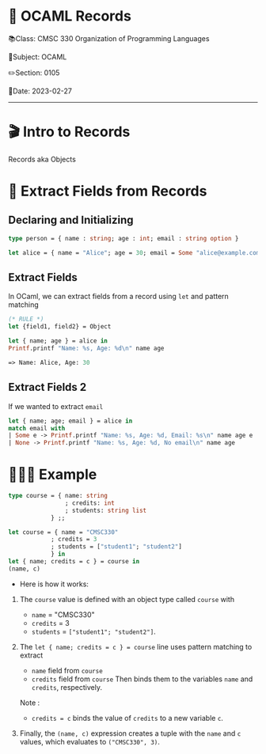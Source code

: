 # 🐫 OCAML Records

📚Class: CMSC 330 Organization of Programming Languages 

📓Subject: OCAML 

✏️Section: 0105 

📅Date: 2023-02-27

---

# 🎬 Intro to Records
Records aka Objects

# 🔎 Extract Fields from Records

## Declaring and Initializing
```ocaml
type person = { name : string; age : int; email : string option }

let alice = { name = "Alice"; age = 30; email = Some "alice@example.com" }
```

## Extract Fields
In OCaml, we can extract fields from a record using `let` and pattern matching
```ocaml
(* RULE *)
let {field1, field2} = Object
```

```ocaml
let { name; age } = alice in
Printf.printf "Name: %s, Age: %d\n" name age

=> Name: Alice, Age: 30

```
## Extract Fields 2
If we wanted to extract `email`
```ocaml
let { name; age; email } = alice in
match email with
| Some e -> Printf.printf "Name: %s, Age: %d, Email: %s\n" name age e
| None -> Printf.printf "Name: %s, Age: %d, No email\n" name age

```

# 🧑🏻‍💻 Example
```ocaml
type course = { name: string
				; credits: int
				; students: string list 
			} ;;

let course = { name = "CMSC330"
			; credits = 3
			; students = ["student1"; "student2"] 
			} in
let { name; credits = c } = course in 
(name, c)
```

- Here is how it works:
1.  The `course` value is defined with an object type called `course` with
	- `name` = "CMSC330" 
	- `credits` = 3
	- `students` = `["student1"; "student2"]`.

3.  The `let { name; credits = c } = course` line uses pattern matching to extract
	- `name` field from `course`
	- `credits` field from `course`
	 Then binds them to the variables `name` and `credits`, respectively. 
	 
	 Note :
	- `credits = c` binds the value of `credits` to a new variable `c`.

5.  Finally, the `(name, c)` expression creates a tuple with the `name` and `c` values, which evaluates to `("CMSC330", 3)`.
